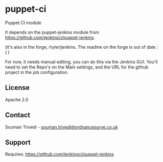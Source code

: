 puppet-ci
=========

Puppet CI module

It depends on the puppet-jenkins module from https://github.com/jenkinsci/puppet-jenkins.  

(it's also in the forge, rtyler/jenkins.  The readme on the forge is out of date :( )

For now, it needs manual editing, you can do this via the Jenkins GUI.  You'll need to set the Repo's on the Main settings,
and the URL for the github project in the job configuration.

License
-------
Apache 2.0

Contact
-------
Souman Trivedi - souman.trivedi@ordnancesurve.co.uk

Support
-------

Requires: https://github.com/jenkinsci/puppet-jenkins  


